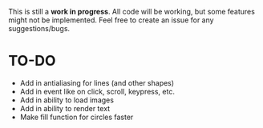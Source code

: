 This is still a **work in progress**. All code will be working, but some features might not be implemented. Feel free to create an issue for any suggestions/bugs.

# TO-DO

- Add in antialiasing for lines (and other shapes)
- Add in event like on click, scroll, keypress, etc.
- Add in ability to load images
- Add in ability to render text
- Make fill function for circles faster
